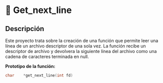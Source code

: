 # 📖 Get_next_line

## Descripción

Este proyecto trata sobre la creación de una función que permite leer una línea de un archivo descriptor de una sola vez. La función recibe un descriptor de archivo y devolvera la siguiente línea del archivo como una cadena de caracteres terminada en null.

<b>Prototipo de la función:</b>

```C
char	*get_next_line(int fd)
```

